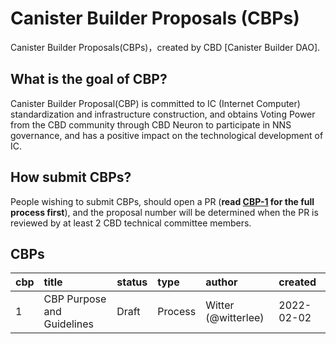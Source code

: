 # Canister Builder Proposals (CBPs)

Canister Builder Proposals(CBPs)，created by CBD [Canister Builder DAO].

## What is the goal of CBP?

Canister Builder Proposal(CBP) is committed to IC (Internet Computer) standardization and infrastructure construction, and obtains Voting Power from the CBD community through CBD Neuron to participate in NNS governance, and has a positive impact on the technological development of IC.

## How submit CBPs?

People wishing to submit CBPs, should open a PR (<strong>read [CBP-1](./CBPs/cbp-0001.md) for the full process first</strong>), and the proposal number will be determined when the PR is reviewed by at least 2 CBD technical committee members.

## CBPs
| cbp | title | status | type | author| created |
| :----- | :---- | :---- | :----| :----  | :----  |
| 1 | CBP Purpose and Guidelines | Draft | Process| Witter (@witterlee) | 2022-02-02 |
